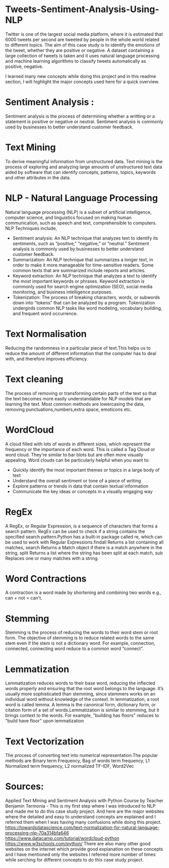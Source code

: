 # Tweets-Sentiment-Analysis-Using-NLP

Twitter is one of the largest social media platform, where it is estimated that 6000 tweets per second are tweeted by people in the whole world related to different topics. The aim of this case study is to identify the emotions of the tweet, whether they are positive or negative. A dataset containing a large collection of tweets is taken and it uses natural language processing and machine learning algorithms to classify tweets automatically as positive, negative.

I learned many new concepts while doing this project and in this readme section, I will highlight the major concepts used here for a quick overview.

 # Sentiment Analysis :
  Sentiment analysis is the process of determining whether a writting or a statement is positive or negative or neutral. Sentiment analysis is commonly used by businesses to better understand customer feedback.
 # Text Mining
  To derive meaningful information from unstructured data. Text mining is the process of exploring and analyzing large amounts of unstructured text data aided by software that can identify concepts, patterns, topics, keywords and other attributes in the data.
  # NLP - Natural Language Processing
  Natural language processing (NLP) is a subset of artificial intelligence, computer science, and linguistics focused on making human communication, such as speech and text, comprehensible to computers.
  NLP Techniques include,
* Sentiment analysis: An NLP technique that analyzes text to identify its sentiments, such as “positive,” “negative,” or “neutral.” Sentiment analysis is commonly used by businesses to better understand customer feedback. 
* Summarization: An NLP technique that summarizes a longer text, in order to make it more manageable for time-sensitive readers. Some common texts that are summarized include reports and articles. 
* Keyword extraction: An NLP technique that analyzes a text to identify the most important keywords or phrases. Keyword extraction is commonly used for search engine optimization (SEO), social media monitoring, and business intelligence purposes. 
* Tokenization: The process of breaking characters, words, or subwords down into “tokens” that can be analyzed by a program. Tokenization undergirds common NLP tasks like word modeling, vocabulary building, and frequent word occurrence.

# Text Normalisation
Reducing the randomness in a particular piece of text.This helps us to reduce the amount of different information that the computer has to deal with, and therefore improves efficiency.

# Text cleaning
The process of removing or transforming certain parts of the text so that the text becomes more easily understandable for NLP models that are learning the text. Most common methods are lowercasing the data, removing punctuations,numbers,extra space, emoticons etc.

# WordCloud
A cloud filled with lots of words in different sizes, which represent the frequency or the importance of each word. This is called a Tag Cloud or word cloud. They're similar to bar blots but are often more visually appealing. Word clouds can be particularly helpful when you want to:
* Quickly identify the most important themes or topics in a large body of text
* Understand the overall sentiment or tone of a piece of writing
* Explore patterns or trends in data that contain textual information
* Communicate the key ideas or concepts in a visually engaging way

# RegEx 
A RegEx, or Regular Expression, is a sequence of characters that forms a search pattern.
RegEx can be used to check if a string contains the specified search pattern.Python has a built-in package called re, which can be used to work with Regular Expressions.findall	Returns a list containing all matches, search	Returns a Match object if there is a match anywhere in the string, split	Returns a list where the string has been split at each match, sub	Replaces one or many matches with a string.

# Word Contractions
A contraction is a word made by shortening and combining two words e.g., can + not = can't.
# Stemming
Stemming is the process of reducing the words to their word stem or root form. The objective of stemming is to reduce related words to the same stem even if the stem is not a dictionary word. For example, connection, connected, connecting word reduce to a common word “connect”.
# Lemmatization
Lemmatization reduces words to their base word, reducing the inflected words properly and ensuring that the root word belongs to the language. It’s usually more sophisticated than stemming, since stemmers works on an individual word without knowledge of the context. In lemmatization, a root word is called lemma. A lemma is the canonical form, dictionary form, or citation form of a set of words.Lemmatization is similar to stemming, but it brings context to the words. For example, "building has floors" reduces to "build have floor" upon lemmatization

# Text Vectorization
The process of converting text into numerical representation.The popular methods are Binary term Frequency, Bag of words term frequency, L1 Normalized term frequency, L2 normalized TF-IDF, Word2Vec

# Sources:
Applied Text Mining and Sentiment Analysis with Python Course by Teacher Benjamin Termonia - This is my first step where I was introduced to NLP and made me to do this case study project.
And here are the major websites where the detailed and easy to understand concepts are explained and I referred them when I was having many confusions while doing this project.
https://towardsdatascience.com/text-normalization-for-natural-language-processing-nlp-70a314bfa646
https://www.datacamp.com/tutorial/wordcloud-python
https://www.w3schools.com/python/ There are also many other good websites on the internet which provide good explanation on these concepts and I have mentioned only the websites I referred more number of times while serching for different concepts to do this case study project.


